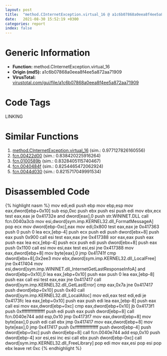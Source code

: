```yaml
---
layout: post
title:  "method.CInternetException.virtual_16 @ a1c6b07868a0eea8f4ee5a872aa71909"
date:   2021-08-30 15:52:19 +0300
categories: report
index: false
---
```


# Generic Information
- **Function:** method.CInternetException.virtual\_16
- **Origin (md5):** a1c6b07868a0eea8f4ee5a872aa71909
- **VirusTotal:** [virustotal.com/gui/file/a1c6b07868a0eea8f4ee5a872aa71909][virustotal_ref]

# Code Tags
<span class="tag" id="LINKING">LINKING</span>


# Similar Functions

1. [method.CInternetException.virtual\_16][similar_1_ref] (sim.: 0.977127826160556)
2. [fcn.00422d00][similar_2_ref] (sim.: 0.838420225916264)
3. [fcn.0100589b][similar_3_ref] (sim.: 0.8328405115740467)
4. [fcn.0040484f][similar_4_ref] (sim.: 0.8254465472062924)
5. [fcn.0044d030][similar_5_ref] (sim.: 0.8215717049991534)


# Disassembled Code

{% highlight nasm %}
mov edi,edi
push ebp
mov ebp,esp
mov eax,dword[ebp+0x10]
sub esp,0xc
push ebx
push esi
push edi
mov ebx,ecx
test eax,eax
je 0x41732e
and dword[eax],0
push str.WININET.DLL
call fcn.0040a3cb
mov esi,dword[sym.imp.KERNEL32.dll_FormatMessageA]
pop ecx
mov dword[ebp-0xc],eax
mov edi,0x800
test eax,eax
je 0x417363
push 0
push 0
lea ecx,[ebp-4]
push ecx
push edi
push dword[ebx+8]
push eax
push 0x900
call esi
test eax,eax
jne 0x417388
xor eax,eax
push eax
push eax
lea ecx,[ebp-4]
push ecx
push edi
push dword[ebx+8]
push eax
push 0x1100
call esi
mov esi,eax
test esi,esi
jne 0x417388
mov eax,dword[ebp+8]
mov byte[eax],0
jmp 0x41741f
cmp dword[ebx+8],0x2ee3
mov ebx,dword[sym.imp.KERNEL32.dll_LocalFree]
jne 0x417404
mov esi,dword[sym.imp.WININET.dll_InternetGetLastResponseInfoA]
and dword[ebp+0x10],0
lea eax,[ebp+0x10]
push eax
push 0
lea eax,[ebp-8]
push eax
call esi
test eax,eax
jne 0x417417
call dword[sym.imp.KERNEL32.dll_GetLastError]
cmp eax,0x7a
jne 0x417417
push dword[ebp+0x10]
push 0x40
call dword[sym.imp.KERNEL32.dll_LocalAlloc]
mov edi,eax
test edi,edi
je 0x4173fc
lea eax,[ebp+0x10]
push eax
push edi
lea eax,[ebp-8]
push eax
call esi
mov eax,dword[ebp+0xc]
cmp eax,dword[ebp+0x10]
jb 0x4173f1
push 0xffffffffffffffff
push edi
push eax
push dword[ebp+8]
call fcn.0040e744
add esp,0x10
jmp 0x4173f7
mov eax,dword[ebp+8]
mov byte[eax],0
push edi
call ebx
jmp 0x417417
mov eax,dword[ebp+8]
mov byte[eax],0
jmp 0x417417
push 0xffffffffffffffff
push dword[ebp-4]
push dword[ebp+0xc]
push dword[ebp+8]
call fcn.0040e744
add esp,0x10
push dword[ebp-4]
xor esi,esi
inc esi
call ebx
push dword[ebp-0xc]
call dword[sym.imp.KERNEL32.dll_FreeLibrary]
pop edi
mov eax,esi
pop esi
pop ebx
leave
ret 0xc
{% endhighlight %}


[similar_1_ref]: /report/method.CInternetException.virtual_16@c60344b51fa39a329b92557d24ff7670
[similar_2_ref]: /report/fcn.00422d00@44e1ffcf4e71f4505c09d520fd75f1e4
[similar_3_ref]: /report/fcn.0100589b@7be42d186738ec1816397d616de2cb9d
[similar_4_ref]: /report/fcn.0040484f@1123b7aa5760238fe93045e585b8234c
[similar_5_ref]: /report/fcn.0044d030@b4c49e1bc49ca1bb2d68fc93ad15eb0b
[virustotal_ref]: https://www.virustotal.com/gui/file/a1c6b07868a0eea8f4ee5a872aa71909